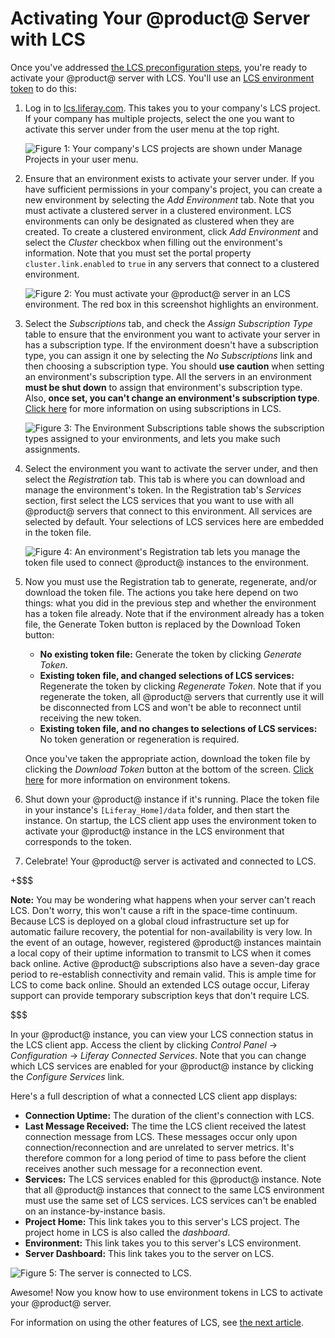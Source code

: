 # Activating Your @product@ Server with LCS [](id=registering-your-dxp-server-with-lcs)

Once you've addressed 
[the LCS preconfiguration steps](https://customer.liferay.com/documentation/7.0/deploy/-/official_documentation/deployment/lcs-preconfiguration), 
you're ready to activate your @product@ server with LCS. You'll use an 
[LCS environment token](https://customer.liferay.com/documentation/7.0/deploy/-/official_documentation/deployment/using-lcs#using-environment-tokens) 
to do this: 

1. Log in to 
   [lcs.liferay.com](https://lcs.liferay.com). This takes you to your company's 
   LCS project. If your company has multiple projects, select the one you want 
   to activate this server under from the user menu at the top right.

    ![Figure 1: Your company's LCS projects are shown under *Manage Projects* in your user menu.](../../images-dxp/lcs-user-menu-manage-projects.png)

2. Ensure that an environment exists to activate your server under. If you have 
   sufficient permissions in your company's project, you can create a new 
   environment by selecting the *Add Environment* tab. Note that you must 
   activate a clustered server in a clustered environment. LCS environments can 
   only be designated as clustered when they are created. To create a clustered 
   environment, click *Add Environment* and select the *Cluster* checkbox when 
   filling out the environment's information. Note that you must set the portal 
   property `cluster.link.enabled` to `true` in any servers that connect to a 
   clustered environment. 

    ![Figure 2: You must activate your @product@ server in an LCS environment. The red box in this screenshot highlights an environment.](../../images-dxp/lcs-registration-select-environment.png)

3. Select the *Subscriptions* tab, and check the *Assign Subscription Type* 
   table to ensure that the environment you want to activate your server in has 
   a subscription type. If the environment doesn't have a subscription type, you 
   can assign it one by selecting the *No Subscriptions* link and then choosing 
   a subscription type. You should **use caution** when setting an environment's 
   subscription type. All the servers in an environment **must be shut down** to 
   assign that environment's subscription type. Also, **once set, you can't 
   change an environment's subscription type**. 
   [Click here](https://customer.liferay.com/documentation/7.0/deploy/-/official_documentation/deployment/using-lcs#managing-liferay-dxp-subscriptions) 
   for more information on using subscriptions in LCS. 

    ![Figure 3: The Environment Subscriptions table shows the subscription types assigned to your environments, and lets you make such assignments.](../../images-dxp/lcs-environment-subscriptions.png)

4. Select the environment you want to activate the server under, and then select 
   the *Registration* tab. This tab is where you can download and manage the 
   environment's token. In the Registration tab's *Services* section, first 
   select the LCS services that you want to use with all @product@ servers that 
   connect to this environment. All services are selected by default. Your 
   selections of LCS services here are embedded in the token file. 

    ![Figure 4: An environment's Registration tab lets you manage the token file used to connect @product@ instances to the environment.](../../images-dxp/lcs-registration.png) 

5. Now you must use the Registration tab to generate, regenerate, and/or 
   download the token file. The actions you take here depend on two things: what 
   you did in the previous step and whether the environment has a token file 
   already. Note that if the environment already has a token file, the Generate 
   Token button is replaced by the Download Token button: 

    - **No existing token file:** Generate the token by clicking *Generate 
      Token*. 
    - **Existing token file, and changed selections of LCS services:** 
      Regenerate the token by clicking *Regenerate Token*. Note that if you 
      regenerate the token, all @product@ servers that currently use it will be 
      disconnected from LCS and won't be able to reconnect until receiving the 
      new token. 
    - **Existing token file, and no changes to selections of LCS services:** No 
      token generation or regeneration is required.

    Once you've taken the appropriate action, download the token file by 
    clicking the *Download Token* button at the bottom of the screen. 
    [Click here](https://customer.liferay.com/documentation/7.0/deploy/-/official_documentation/deployment/using-lcs#using-environment-tokens)
    for more information on environment tokens.

6. Shut down your @product@ instance if it's running. Place the token file in 
   your instance's `[Liferay_Home]/data` folder, and then start the instance. On 
   startup, the LCS client app uses the environment token to activate your 
   @product@ instance in the LCS environment that corresponds to the token. 

7. Celebrate! Your @product@ server is activated and connected to LCS. 

+$$$

**Note:** You may be wondering what happens when your server can't reach LCS. 
Don't worry, this won't cause a rift in the space-time continuum. Because LCS is 
deployed on a global cloud infrastructure set up for automatic failure recovery, 
the potential for non-availability is very low. In the event of an outage, 
however, registered @product@ instances maintain a local copy of their uptime 
information to transmit to LCS when it comes back online. Active @product@ 
subscriptions also have a seven-day grace period to re-establish connectivity 
and remain valid. This is ample time for LCS to come back online. Should an 
extended LCS outage occur, Liferay support can provide temporary subscription 
keys that don't require LCS. 

$$$

In your @product@ instance, you can view your LCS connection status in the LCS 
client app. Access the client by clicking *Control Panel* &rarr; 
*Configuration* &rarr; *Liferay Connected Services*. Note that you can change 
which LCS services are enabled for your @product@ instance by clicking the 
*Configure Services* link. 

Here's a full description of what a connected LCS client app displays: 

-   **Connection Uptime:** The duration of the client's connection with LCS.
-   **Last Message Received:** The time the LCS client received the latest 
    connection message from LCS. These messages occur only upon 
    connection/reconnection and are unrelated to server metrics. It's therefore 
    common for a long period of time to pass before the client receives another 
    such message for a reconnection event. 
-   **Services:** The LCS services enabled for this @product@ instance. Note 
    that all @product@ instances that connect to the same LCS environment must 
    use the same set of LCS services. LCS services can't be enabled on an 
    instance-by-instance basis. 
-   **Project Home:** This link takes you to this server's LCS project. The 
    project home in LCS is also called the *dashboard*. 
-   **Environment:** This link takes you to this server's LCS environment. 
-   **Server Dashboard:** This link takes you to the server on LCS. 

![Figure 5: The server is connected to LCS.](../../images-dxp/lcs-server-connected.png)

Awesome! Now you know how to use environment tokens in LCS to activate your 
@product@ server. 

For information on using the other features of LCS, see 
[the next article](https://customer.liferay.com/documentation/7.0/deploy/-/official_documentation/deployment/using-lcs). 
